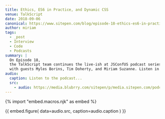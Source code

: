 ```yaml
---
title: Ethics, ES6 in Practice, and Dynamic CSS
venue: TalkScript
date: 2018-09-06
canonical: https://www.sitepen.com/blog/episode-18-ethics-es6-in-practice-dynamic-css-live-at-jsconf-us/
author: miriam
tags:
  - _post
  - Interview
  - Code
  - Podcasts
summary: |
  On Episode 18,
  the TalkScript team continues the live-ish at JSConfUS podcast series
  with guests Myles Borins, Tim Doherty, and Miriam Suzanne. Listen in!
audio:
  caption: Listen to the podcast...
  src:
    - audio: https://media.blubrry.com/sitepen/p/media.sitepen.com/podcast/TalkScript_018.mp3?_=1
---
```

{% import "embed.macros.njk" as embed %}

{{ embed.figure(
  data=audio.src,
  caption=audio.caption
) }}
